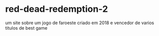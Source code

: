 # red-dead-redemption-2
um site sobre um jogo de faroeste criado em 2018 e vencedor de varios titulos de best game
